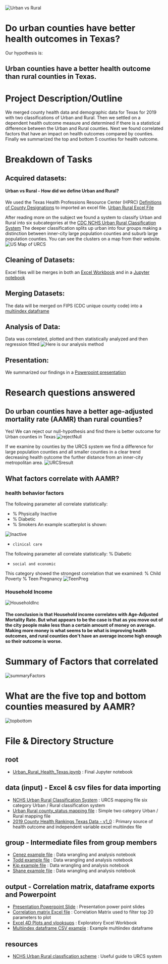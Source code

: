 ![Urban vs Rural](Images/IntroSlide.png)

# Do urban counties have better health outcomes in Texas?

Our hypothesis is:

## Urban counties have a better health outcome than rural counties in Texas.


# Project Description/Outline
We merged county health data and demographic data for Texas for 2019 with two classifications of Urban and Rural. Then we  settled on a dependent health outcome measure and determined if there is a statistical difference between the Urban and Rural counties. Next we found correlated factors that have an impact on health outcomes compared by counties. Finally we summarized the top and bottom 5 counties for health outcome.

# Breakdown of Tasks

## Acquired datasets: 
#### Urban vs Rural - How did we define Urban and Rural?
We used the Texas Health Professions Resource Center (HPRC) [Definitions of County Designations](https://dshs.texas.gov/chs/hprc/counties.shtm) to imported an excel file. 
[Urban Rural Excel File](data/county_status.xlsx)

After reading more on the subject we found a system to classify Urban and Rural into six subcategories
at the [CDC NCHS Urban Rural Classification System](https://www.cdc.gov/nchs/data_access/urban_rural.htm#Data_Files_and_Documentation)
The deeper classification splits up urban into four groups making a distinction between inner-city large population counties and suburb large population counties. You can see the clusters on a map from their website.
![US Map of URCS](Images/URCS_usaMap.png)

## Cleaning of Datasets: 
Excel files will be merges in both an [Excel Workbook](output/2019_County_Health_Texas_Data_Kip.xlsx) and in a [Jupyter notebook](output/Urban_Rural_Health_Texas.ipynb)

## Merging Datasets: 
The data will be merged on FIPS (CDC unique county code) into a [multiindex dataframe](output/multi_df.csv)

## Analysis of Data: 
Data was correlated, plotted and then statistically analyzed and then regression fitted
![Here is our analysis method](Images/analysis_path.jpg)

## Presentation: 
We summarized our findings in a [Powerpoint presentation](output/Urban_Rural_Health_Texas.pptx)
# Research questions answered

## Do urban counties have a better age-adjusted mortality rate (AAMR) than rural counties?

Yes! We can reject our null-hypothesis and find there is better outcome for Urban counties in Texas
![rejectNull](Images/rejectNull.jpg)

If we examine by counties by the URCS system we find a difference for large population counties and all smaller counties in a clear trend decreasing health outcome the further distance from an inner-city metropolitan area.
![URCSresult](Images/URCSreject.jpg)


## What factors correlate with AAMR?

###     health behavior factors
The following parameter all correlate statistically:
*  % Physically Inactive
*  % Diabetic
*  % Smokers
An example scatterplot is shown:

![Inactive](Images/physicallyInactive.jpg)


*     clinical care 
The following parameter all correlate statistically:
% Diabetic



*     social and economic 
This category showed the strongest correlation that we examined:
% Child Poverty
% Teen Pregnancy
![TeenPreg](Images/corrFactors.jpg)

### Household Income
![HouseholdInc](Images/HouseInc.jpg)


#### The conclusion is that Household income correlates with Age-Adjusted Mortality Rate. But what appears to be the case is that as you move out of the city people make less than a certain amount of money on average. Making more money is what seems to be what is improving health outcomes, and rural counties don't have an average income high enough so their outcome is worse.

# Summary of Factors that correlated
![summaryFactors](Images/summaryFactors.jpg)

# What are the five top and bottom counties measured by AAMR?
![topbottom](Images/topBottom.jpg)

# File & Directory Structure

## root
* [Urban_Rural_Health_Texas.ipynb](output/Urban_Rural_Health_Texas.ipynb) : Final Jupyter notebook

## data (input) - Excel & csv files for data importing
* [NCHS Urban Rural Classification System](data/NCHS_Urban_Rural_Classification_System.xlsx) : URCS mapping file six category Urban / Rural classification system
* [Urban Rural county_status mapping file](data/county_status.xlsx) : Simple two category Urban / Rural mapping file
* [2019 County Health Rankings Texas Data - v1_0](data/2019CountyHealthRankingsTexasData-v1_0.xls) : Primary source of health outcome and independent variable excel multiindex file

## group - Intermediate files from group members
* [Cenez example file](group/Cenez2.ipynb) : Data wrangling and analysis notebook
* [Todd example file](group/Toshwork.ipynb) : Data wrangling and analysis notebook
* [Kip example file](group/Kip2.ipynb) : Data wrangling and analysis notebook
* [Shane example file](group/Shane1.ipynb) : Data wrangling and analysis notebook

## output - Correlation matrix, dataframe exports and Powerpoint
* [Presentation Powerpoint Slide](output/Urban_Rural_Health_Texas.pptx)  : Presentation power point slides 
* [Correlation matrix Excel file](output/corr1.xlsx) : Correlation Matrix used to filter top 20 parameters to plot
* [Excel 4D Plots and vlooksups](output/2019_County_Health_Texas_Data_Kip.xlsx)  : Exploratory Excel Workbook
* [Multiindex dataframe CSV example](output/multi_df.csv) : Example multiindex dataframe

## resources
* [NCHS Urban Rural classfication scheme](Resources/NCHS_Urban-Rural_Classification_Scheme_for_Counties.pdf) : Useful guide to URCS system
